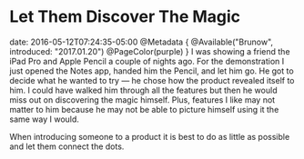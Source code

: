 # Let Them Discover The Magic
date: 2016-05-12T07:24:35-05:00
@Metadata {
  @Available("Brunow", introduced: "2017.01.20")
  @PageColor(purple)
}
I was showing a friend the iPad Pro and Apple Pencil a couple of nights ago. For the demonstration I just opened the Notes app, handed him the Pencil, and let him go. He got to decide what he wanted to try &mdash; he chose how the product revealed itself to him. I could have walked him through all the features but then he would miss out on discovering the magic himself. Plus, features I like may not matter to him because he may not be able to picture himself using it the same way I would.

When introducing someone to a product it is best to do as little as possible and let them connect the dots.
